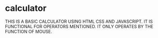 # calculator
THIS IS A BASIC CALCULATOR USING HTML CSS AND JAVASCRIPT.
IT IS FUNCTIONAL FOR OPERATORS MENTIONED.
IT ONLY OPERATES BY THE FUNCTION OF MOUSE.

